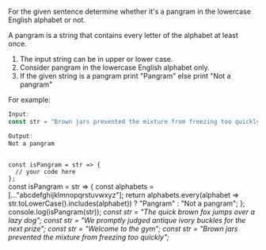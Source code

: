 For the given sentence determine whether it's a pangram in the lowercase English alphabet or not.

A pangram is a string that contains every letter of the alphabet at least once.

1. The input string can be in upper or lower case.
2. Consider pangram in the lowercase English alphabet only.
3. If the given string is a pangram print "Pangram" else print "Not a pangram"

For example:
```js
Input:
const str = "Brown jars prevented the mixture from freezing too quickly";

Output:
Not a pangram
```
<codeblock language="javascript" type="exercise" testMode="multipleInput">
<code>
const isPangram = str => {
  // your code here
};
</code>

<solution>
const isPangram = str => {
  const alphabets = [..."abcdefghijklmnopqrstuvwxyz"];
  return alphabets.every(alphabet => str.toLowerCase().includes(alphabet))
    ? "Pangram"
    : "Not a pangram";
};
</solution>

<testcases>
<caller>
console.log(isPangram(str));
</caller>
<testcase>
<i>
const str = "The quick brown fox jumps over a lazy dog";
</i>
</testcase>
<testcase>
<i>
const str = "We promptly judged antique ivory buckles for the next prize";
</i>
</testcase>
<testcase>
<i>
const str = "Welcome to the gym";
</i>
</testcase>
<testcase>
<i>
const str = "Brown jars prevented the mixture from freezing too quickly";
</i>
</testcase>
</testcases>
</codeblock>
